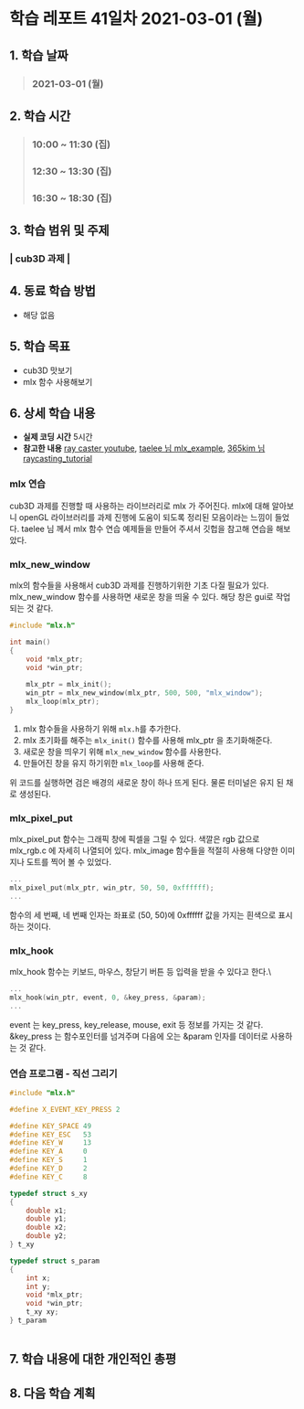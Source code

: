 # 학습 레포트 41일차 2021-03-01 (월)

## 1. 학습 날짜
> ### 2021-03-01 (월)

## 2. 학습 시간
> ### 10:00 ~ 11:30 (집)
> ### 12:30 ~ 13:30 (집)
> ### 16:30 ~ 18:30 (집)

## 3. 학습 범위 및 주제
### | cub3D 과제 |

## 4. 동료 학습 방법
- 해당 없음

## 5. 학습 목표
- cub3D 맛보기
- mlx 함수 사용해보기

## 6. 상세 학습 내용
- **실제 코딩 시간** 5시간
- **참고한 내용** [ray caster youtube](https://www.youtube.com/watch?v=gYRrGTC7GtA&ab_channel=3DSage), [taelee 님 mlx_example](https://github.com/taelee42/mlx_example), [365kim 님 raycasting_tutorial](https://github.com/365kim/raycasting_tutorial)

### mlx 연습
cub3D 과제를 진행할 때 사용하는 라이브러리로 mlx 가 주어진다. mlx에 대해 알아보니 openGL 라이브러리를 과제 진행에 도움이 되도록 정리된 모음이라는 느낌이 들었다. taelee 님 께서 mlx 함수 연습 예제들을 만들어 주셔서 깃헙을 참고해 연습을 해보았다.

### mlx_new_window
mlx의 함수들을 사용해서 cub3D 과제를 진행하기위한 기초 다질 필요가 있다. mlx_new_window 함수를 사용하면 새로운 창을 띄울 수 있다. 해당 창은 gui로 작업되는 것 같다.

```c
#include "mlx.h"

int main()
{
    void *mlx_ptr;
    void *win_ptr;
    
    mlx_ptr = mlx_init();
    win_ptr = mlx_new_window(mlx_ptr, 500, 500, "mlx_window");
    mlx_loop(mlx_ptr);
}
```
1. mlx 함수들을 사용하기 위해 `mlx.h`를 추가한다.
2. mlx 초기화를 해주는 `mlx_init()` 함수를 사용해 mlx_ptr 을 초기화해준다.
3. 새로운 창을 띄우기 위해 `mlx_new_window` 함수를 사용한다.
4. 만들어진 창을 유지 하기위한 `mlx_loop`를 사용해 준다.

위 코드를 실행하면 검은 배경의 새로운 창이 하나 뜨게 된다. 물론 터미널은 유지 된 채로 생성된다.

### mlx_pixel_put
mlx_pixel_put 함수는 그래픽 창에 픽셀을 그릴 수 있다. 색깔은 rgb 값으로 mlx_rgb.c 에 자세히 나열되어 있다. mlx_image 함수들을 적절히 사용해 다양한 이미지나 도트를 찍어 볼 수 있었다.

```c
...
mlx_pixel_put(mlx_ptr, win_ptr, 50, 50, 0xffffff);
...
```
함수의 세 번째, 네 번째 인자는 좌표로 (50, 50)에 0xffffff 값을 가지는 흰색으로 표시하는 것이다.

### mlx_hook
mlx_hook 함수는 키보드, 마우스, 창닫기 버튼 등 입력을 받을 수 있다고 한다.\
```c
...
mlx_hook(win_ptr, event, 0, &key_press, &param);
...
```
event 는 key_press, key_release, mouse, exit 등 정보를 가지는 것 같다.\
&key_press 는 함수포인터를 넘겨주며 다음에 오는 &param 인자를 데이터로 사용하는 것 같다.

### 연습 프로그램 - 직선 그리기
```c
#include "mlx.h"

#define X_EVENT_KEY_PRESS 2

#define KEY_SPACE 49
#define KEY_ESC   53
#define KEY_W     13
#define KEY_A     0
#define KEY_S     1
#define KEY_D     2
#define KEY_C     8

typedef struct s_xy
{
    double x1;
    double y1;
    double x2;
    double y2;
} t_xy

typedef struct s_param
{
    int x;
    int y;
    void *mlx_ptr;
    void *win_ptr;
    t_xy xy;
} t_param



```

## 7. 학습 내용에 대한 개인적인 총평

## 8. 다음 학습 계획